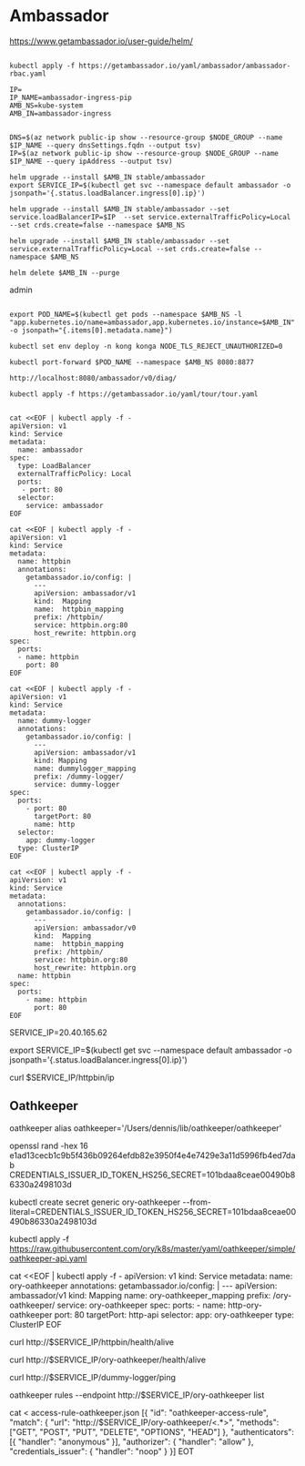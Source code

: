 # Ambassador
https://www.getambassador.io/user-guide/helm/

```

kubectl apply -f https://getambassador.io/yaml/ambassador/ambassador-rbac.yaml

IP=
IP_NAME=ambassador-ingress-pip
AMB_NS=kube-system
AMB_IN=ambassador-ingress


DNS=$(az network public-ip show --resource-group $NODE_GROUP --name $IP_NAME --query dnsSettings.fqdn --output tsv)
IP=$(az network public-ip show --resource-group $NODE_GROUP --name $IP_NAME --query ipAddress --output tsv)

helm upgrade --install $AMB_IN stable/ambassador
export SERVICE_IP=$(kubectl get svc --namespace default ambassador -o jsonpath='{.status.loadBalancer.ingress[0].ip}')

helm upgrade --install $AMB_IN stable/ambassador --set service.loadBalancerIP=$IP  --set service.externalTrafficPolicy=Local --set crds.create=false --namespace $AMB_NS

helm upgrade --install $AMB_IN stable/ambassador --set service.externalTrafficPolicy=Local --set crds.create=false --namespace $AMB_NS

helm delete $AMB_IN --purge

```

admin
```

export POD_NAME=$(kubectl get pods --namespace $AMB_NS -l "app.kubernetes.io/name=ambassador,app.kubernetes.io/instance=$AMB_IN" -o jsonpath="{.items[0].metadata.name}")

kubectl set env deploy -n kong konga NODE_TLS_REJECT_UNAUTHORIZED=0

kubectl port-forward $POD_NAME --namespace $AMB_NS 8080:8877

http://localhost:8080/ambassador/v0/diag/

kubectl apply -f https://getambassador.io/yaml/tour/tour.yaml

```


```

cat <<EOF | kubectl apply -f -
apiVersion: v1
kind: Service
metadata:
  name: ambassador
spec:
  type: LoadBalancer
  externalTrafficPolicy: Local
  ports:
   - port: 80
  selector:
    service: ambassador
EOF
```

```
cat <<EOF | kubectl apply -f -
apiVersion: v1
kind: Service
metadata:
  name: httpbin
  annotations:
    getambassador.io/config: |
      ---
      apiVersion: ambassador/v1
      kind:  Mapping
      name:  httpbin_mapping
      prefix: /httpbin/
      service: httpbin.org:80
      host_rewrite: httpbin.org
spec:
  ports:
  - name: httpbin
    port: 80
EOF

cat <<EOF | kubectl apply -f -
apiVersion: v1
kind: Service
metadata:
  name: dummy-logger
  annotations:
    getambassador.io/config: |
      ---
      apiVersion: ambassador/v1
      kind: Mapping
      name: dummylogger_mapping
      prefix: /dummy-logger/
      service: dummy-logger
spec:
  ports:
    - port: 80
      targetPort: 80
      name: http
  selector:
    app: dummy-logger
  type: ClusterIP
EOF

cat <<EOF | kubectl apply -f -
apiVersion: v1
kind: Service
metadata:
  annotations:
    getambassador.io/config: |
      ---
      apiVersion: ambassador/v0
      kind:  Mapping
      name:  httpbin_mapping
      prefix: /httpbin/
      service: httpbin.org:80
      host_rewrite: httpbin.org
  name: httpbin
spec:
  ports:
    - name: httpbin
      port: 80
EOF
```

SERVICE_IP=20.40.165.62

export SERVICE_IP=$(kubectl get svc --namespace default ambassador -o jsonpath='{.status.loadBalancer.ingress[0].ip}')

curl $SERVICE_IP/httpbin/ip


## Oathkeeper
oathkeeper 
alias oathkeeper='/Users/dennis/lib/oathkeeper/oathkeeper'

openssl rand -hex 16
e1ad13cecb1c9b5f436b09264efdb82e3950f4e4e7429e3a11d5996fb4ed7dab
CREDENTIALS_ISSUER_ID_TOKEN_HS256_SECRET=101bdaa8ceae00490b86330a2498103d

kubectl create secret generic ory-oathkeeper --from-literal=CREDENTIALS_ISSUER_ID_TOKEN_HS256_SECRET=101bdaa8ceae00490b86330a2498103d

kubectl apply -f https://raw.githubusercontent.com/ory/k8s/master/yaml/oathkeeper/simple/oathkeeper-api.yaml

cat <<EOF | kubectl apply -f -
apiVersion: v1
kind: Service
metadata:
  name: ory-oathkeeper
  annotations:
    getambassador.io/config: |
      ---
      apiVersion: ambassador/v1
      kind: Mapping
      name: ory-oathkeeper_mapping
      prefix: /ory-oathkeeper/
      service: ory-oathkeeper
spec:
  ports:
    - name: http-ory-oathkeeper
      port: 80
      targetPort: http-api
  selector:
    app: ory-oathkeeper
  type: ClusterIP
EOF

curl http://$SERVICE_IP/httpbin/health/alive

curl http://$SERVICE_IP/ory-oathkeeper/health/alive

curl http://$SERVICE_IP/dummy-logger/ping

oathkeeper rules --endpoint  http://$SERVICE_IP/ory-oathkeeper list

cat <<EOT > access-rule-oathkeeper.json
[{
  "id": "oathkeeper-access-rule",
  "match": {
    "url": "http://$SERVICE_IP/ory-oathkeeper/<.*>",
    "methods": ["GET", "POST", "PUT", "DELETE", "OPTIONS", "HEAD"]
  },
  "authenticators": [{ "handler": "anonymous" }],
  "authorizer": { "handler": "allow" },
  "credentials_issuer": { "handler": "noop" }
}]
EOT